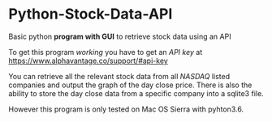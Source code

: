 # Python-Stock-Data-API
Basic python **program with GUI** to retrieve stock data using an API


To get this program *working* you have to get an *API key* at https://www.alphavantage.co/support/#api-key

You can retrieve all the relevant stock data from all *NASDAQ* listed companies and output the graph of the day close price. There is also the ability to store the day close data from a specific company into a sqlite3 file. 

However this program is only tested on Mac OS Sierra with pyhton3.6.
